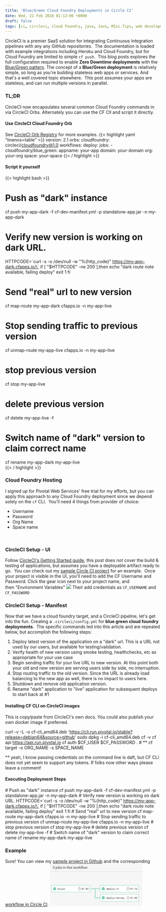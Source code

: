 ```yaml
---
title: 'Blue/Green Cloud Foundry Deployments in Circle CI'
date: Wed, 21 Feb 2018 01:12:06 +0000
draft: false
tags: [ci, circleci, cloud Foundry, java, Java, MIsc.Tips, web development]
---
```


CircleCI is a premier SaaS solution for integrating Continuous Integration pipelines with any any GitHub repositories.  The documentation is loaded with example integrations including Heroku and Cloud Foundry, but for Cloud Foundry are limited to simple `cf push`.  This blog posts explores the full configuration required to enable **Zero Downtime deployments** with the [Blue/Green pattern](https://martinfowler.com/bliki/BlueGreenDeployment.html). The concept of a **Blue/Green deployment** is relatively simple, so long as you're building stateless web apps or services. And that's a well covered topic elsewhere.  This post assumes your apps are stateless, and can run multiple versions in parallel.

### TL;DR
CircleCI now encapsulates several common Cloud Foundry commands in via CircleCI Orbs.  Alternately you can use the CF ClI and script it directly.

#### Use CircleCI Cloud Foundry Orb

See [CircleCI Orb Registry](https://circleci.com/orbs/registry/orb/circleci/cloudfoundry#usage-blue_green_deploy) for more examples.
{{< highlight yaml "linenos=table" >}}
version: 2.1
orbs:
  cloudfoundry: circleci/cloudfoundry@1.0
workflows:
  deploy:
    jobs:
      - cloudfoundry/blue_green:
          appname: your-app
          domain: your-domain
          org: your-org
          space: your-space
{{< / highlight >}}

#### Script it yourself
{{< highlight bash >}}
# Push as "dark" instance
cf push my-app-dark -f cf-dev-manifest.yml -p standalone-app.jar -n my-app-dark
# Verify new version is working on dark URL.
HTTPCODE=\`curl -s -o /dev/null -w "%{http_code}" https://my-app-dark.cfapps.io/\`
if \[ "$HTTPCODE" -ne 200 \];then
  echo "dark route note available, failing deploy"
  exit 1
fi
# Send "real" url to new version
cf map-route my-app-dark cfapps.io -n my-app-live
# Stop sending traffic to previous version
cf unmap-route my-app-live cfapps.io -n my-app-live
# stop previous version
cf stop my-app-live
# delete previous version
cf delete my-app-live -f
# Switch name of "dark" version to claim correct name
cf rename my-app-dark my-app-live     
{{< / highlight >}} 

### Cloud Foundry Hosting

I signed up for Pivotal Web Services' free trial for my efforts, but you can apply this approach to any Cloud Foundry deployment since we depend solely on the `cf` CLI.  You'll need 4 things from provider of choice:

*   Username
*   Password
*   Org Name
*   Space name

 

### CircleCI Setup - UI

Follow [CircleCI's Getting Started guide](https://circleci.com/docs/2.0/getting-started/), this post does not cover the build & testing of applications, but assumes you have a deployable artifact ready to go.  You can check out my [sample Circle CI project](https://github.com/eddiewebb/circleci-challenge) for an example.  Once your project is visible in the UI, you'll need to add the CF Username and Password. Click the gear icon next to your project name, and then "Environment Variables" [![](https://blog.edwardawebb.com/wp-content/uploads/2018/02/Screen-Shot-2018-02-20-at-3.22.04-PM-260x300.png)](https://blog.edwardawebb.com/web-development/bluegreen-cloud-foundry-deployments-in-circle-ci/attachment/screen-shot-2018-02-20-at-3-22-04-pm) Their add credentials as `CF_USERNAME` and `CF_PASSWORD`

### CircleCI Setup - Manifest

Now that we have a cloud foundry target, and a CircleCI pipeline, let's get into the fun. Creating a `.circleci/config.yml` for **blue green cloud foundry deployments**.  The specific commands led into this article and are repeated below, but accomplish the following steps:

1.  Deploy latest version of the application on a "dark" url. This is a URL not used by our users, but available for testing/validation.
2.  Verify health of new version using smoke testing, healthchecks, etc as appropriate for your use case
3.  Begin sending traffic for your live URL to new version. At this point both your old and new version are serving users side by side, no interruption.
4.  Stop routing traffic to the old version. Since the URL is already load balancing to the new app as well, there is no impact to users here.
5.  Shutdown and remove old application version.
6.  Rename "dark" application to "live" application for subsequent deploys to start back at #1

#### Installing CF CLI on CircleCI images

This is copy/paste from CircleCI's own docs. You could also publish your own docker image if preferred.

curl -v -L -o cf-cli_amd64.deb 'https://cli.run.pivotal.io/stable?release=debian64&source=github'
sudo dpkg -i cf-cli_amd64.deb
cf -v
cf api https://api.run.pivotal.io
cf auth $CF\_USER $CF\_PASSWORD . # **
cf target -o ORG\_NAME -s SPACE\_NAME

\*\* yeah, I know passing credentials on the command line is daft, but CF CLI does not yet seem to support any tokens. If folks now other ways please leave a comment!

#### Executing Deployment Steps

\# Push as "dark" instance
cf push my-app-dark -f cf-dev-manifest.yml -p standalone-app.jar -n my-app-dark
\# Verify new version is working on dark URL.
HTTPCODE=\`curl -s -o /dev/null -w "%{http_code}" https://my-app-dark.cfapps.io/\`
if \[ "$HTTPCODE" -ne 200 \];then
  echo "dark route note available, failing deploy"
  exit 1
fi
\# Send "real" url to new version
cf map-route my-app-dark cfapps.io -n my-app-live
\# Stop sending traffic to previous version
cf unmap-route my-app-live cfapps.io -n my-app-live
\# stop previous version
cf stop my-app-live
\# delete previous version
cf delete my-app-live -f
\# Switch name of "dark" version to claim correct name
cf rename my-app-dark my-app-live     

### Example

Sure! You can view my [sample project in Github](https://github.com/eddiewebb/circleci-challenge) and the corresponding [workflow in Circle CI](https://circleci.com/gh/eddiewebb/workflows/circleci-challenge). [![](workflow-300x136.webp)](https://blog.edwardawebb.com/web-development/bluegreen-cloud-foundry-deployments-in-circle-ci/attachment/workflow)
